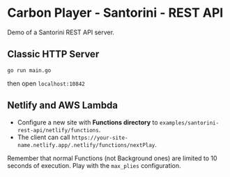 # Carbon Player - Santorini - REST API

Demo of a Santorini REST API server.

## Classic HTTP Server

```shell
go run main.go
```

then open `localhost:10842`

## Netlify and AWS Lambda

* Configure a new site with **Functions directory** to `examples/santorini-rest-api/netlify/functions`.
* The client can call `https://your-site-name.netlify.app/.netlify/functions/nextPlay`.

Remember that normal Functions (not Background ones) are limited to 10 seconds of execution.
Play with the `max_plies` configuration.